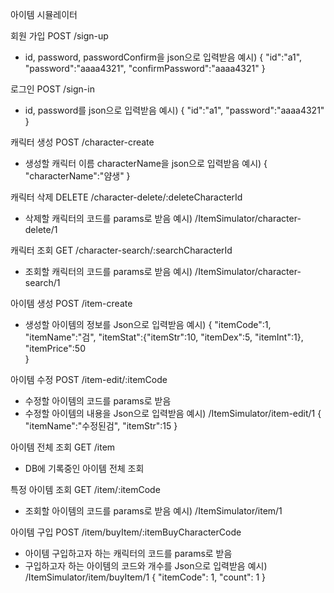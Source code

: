 아이템 시뮬레이터

회원 가입 POST /sign-up
 - id, password, passwordConfirm을 json으로 입력받음
예시)
{
	"id":"a1",
	"password":"aaaa4321",
	"confirmPassword":"aaaa4321"
}

로그인 POST /sign-in
 - id, password를 json으로 입력받음
예시)
{
	"id":"a1",
	"password":"aaaa4321"
}

캐릭터 생성 POST /character-create
 - 생성할 캐릭터 이름 characterName을 json으로 입력받음
예시)
{
	"characterName":"얌생"
}

캐릭터 삭제 DELETE /character-delete/:deleteCharacterId
 - 삭제할 캐릭터의 코드를 params로 받음
예시) /ItemSimulator/character-delete/1

캐릭터 조회 GET /character-search/:searchCharacterId
 - 조회할 캐릭터의 코드를 params로 받음
예시) /ItemSimulator/character-search/1

아이템 생성 POST /item-create
 - 생성할 아이템의 정보를 Json으로 입력받음
예시)
{
	"itemCode":1,
	"itemName":"검",
	"itemStat":{"itemStr":10, "itemDex":5, "itemInt":1},
	"itemPrice":50	
}

아이템 수정 POST /item-edit/:itemCode
 - 수정할 아이템의 코드를 params로 받음
 - 수정할 아이템의 내용을 Json으로 입력받음
예시) /ItemSimulator/item-edit/1
{
	"itemName":"수정된검",
	"itemStr":15
}

아이템 전체 조회 GET /item
 - DB에 기록중인 아이템 전체 조회

특정 아이템 조회 GET /item/:itemCode
 - 조회할 아이템의 코드를 params로 받음
예시) /ItemSimulator/item/1

아이템 구입 POST /item/buyItem/:itemBuyCharacterCode
 - 아이템 구입하고자 하는 캐릭터의 코드를 params로 받음
 - 구입하고자 하는 아이템의 코드와 개수를 Json으로 입력받음
예시) /ItemSimulator/item/buyItem/1
{
	  "itemCode": 1,
		"count": 1
}
